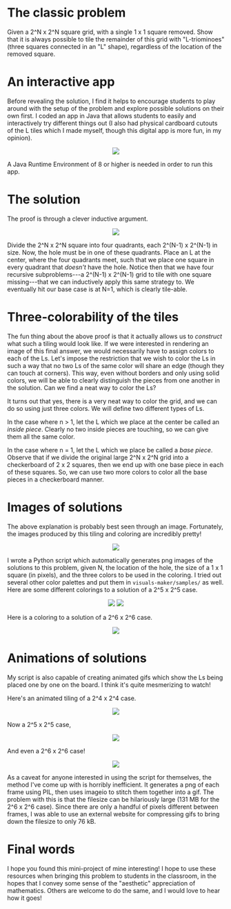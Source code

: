 # The classic problem
Given a 2^N x 2^N square grid, with a single 1 x 1 square removed.  Show that it is always possible to tile the remainder of this grid with "L-triominoes" (three squares connected in an "L" shape), regardless of the location of the removed square.

# An interactive app
Before revealing the solution, I find it helps to encourage students to play around with the setup of the problem and explore possible solutions on their own first.  I coded an app in Java that allows students to easily and interactively try different things out (I also had physical cardboard cutouts of the L tiles which I made myself, though this digital app is more fun, in my opinion).

<p align="center">
  <img src="https://raw.githubusercontent.com/gfmortega/L-painter/main/images-for-readme/screenshot.png">
</p>

A Java Runtime Environment of 8 or higher is needed in order to run this app.

# The solution
The proof is through a clever inductive argument.

<p align="center">
  <img src="https://raw.githubusercontent.com/gfmortega/L-painter/main/images-for-readme/solution-place-L-center.png">
</p>

Divide the 2^N x 2^N square into four quadrants, each 2^(N-1) x 2^(N-1) in size.  Now, the hole must be in one of these quadrants.  Place an L at the center, where the four quadrants meet, such that we place one square in every quadrant that _doesn't_ have the hole.  Notice then that we have four recursive subproblems---a 2^(N-1) x 2^(N-1) grid to tile with one square missing---that we can inductively apply this same strategy to.  We eventually hit our base case is at N=1, which is clearly tile-able.

# Three-colorability of the tiles

The fun thing about the above proof is that it actually allows us to _construct_ what such a tiling would look like.  If we were interested in rendering an image of this final answer, we would necessarily have to assign colors to each of the Ls.  Let's impose the restriction that we wish to color the Ls in such a way that no two Ls of the same color will share an edge (though they can touch at corners).  This way, even without borders and only using solid colors, we will be able to clearly distinguish the pieces from one another in the solution.  Can we find a neat way to color the Ls?

It turns out that yes, there is a very neat way to color the grid, and we can do so using just three colors.  We will define two different types of Ls.

In the case where n > 1, let the L which we place at the center be called an _inside piece_.  Clearly no two inside pieces are touching, so we can give them all the same color.

In the case where n = 1, let the L which we place be called a _base piece_.  Observe that if we divide the original large 2^N x 2^N grid into a checkerboard of 2 x 2 squares, then we end up with one base piece in each of these squares.  So, we can use two more colors to color all the base pieces in a checkerboard manner.  

# Images of solutions

The above explanation is probably best seen through an image.  Fortunately, the images produced by this tiling and coloring are incredibly pretty!

<p align="center">
  <img src="https://raw.githubusercontent.com/gfmortega/L-painter/main/visuals-maker/samples/final-4/autumn-final-4-13-2-10.png">
</p>

I wrote a Python script which automatically generates png images of the solutions to this problem, given N, the location of the hole, the size of a 1 x 1 square (in pixels), and the three colors to be used in the coloring.  I tried out several other color palettes and put them in `visuals-maker/samples/` as well.  Here are some different colorings to a solution of a 2^5 x 2^5 case.

<p align="center">
  <img src="https://raw.githubusercontent.com/gfmortega/L-painter/main/visuals-maker/samples/final-5/bubblegum-final-5-20-12-10.png">
  <img src="https://raw.githubusercontent.com/gfmortega/L-painter/main/visuals-maker/samples/final-5/orange-juice-final-5-20-12-10.png">
</p>

Here is a coloring to a solution of a 2^6 x 2^6 case.

<p align="center">
  <img src="https://raw.githubusercontent.com/gfmortega/L-painter/main/visuals-maker/samples/final-6/turquoise-final-6-20-17-10.png">
</p>

# Animations of solutions

My script is also capable of creating animated gifs which show the Ls being placed one by one on the board.  I think it's quite mesmerizing to watch!

Here's an animated tiling of a 2^4 x 2^4 case.

<p align="center">
  <img src="https://raw.githubusercontent.com/gfmortega/L-painter/main/visuals-maker/samples/construct-4/autumn-construct-4-13-2-10.gif">
</p>

Now a 2^5 x 2^5 case,

<p align="center">
  <img src="https://raw.githubusercontent.com/gfmortega/L-painter/main/visuals-maker/samples/construct-5/autumn-construct-5-20-12-10.gif">
</p>

And even a 2^6 x 2^6 case!

<p align="center">
  <img src="https://raw.githubusercontent.com/gfmortega/L-painter/main/visuals-maker/samples/construct-6/autumn-construct-6-20-17-10.gif">
</p>

As a caveat for anyone interested in using the script for themselves, the method I've come up with is horribly inefficient.  It generates a png of each frame using PIL, then uses imageio to stitch them together into a gif.  The problem with this is that the filesize can be hilariously large (131 MB for the 2^6 x 2^6 case).  Since there are only a handful of pixels different between frames, I was able to use an external website for compressing gifs to bring down the filesize to only 76 kB.

# Final words

I hope you found this mini-project of mine interesting!  I hope to use these resources when bringing this problem to students in the classroom, in the hopes that I convey some sense of the "aesthetic" appreciation of mathematics.  Others are welcome to do the same, and I would love to hear how it goes!

